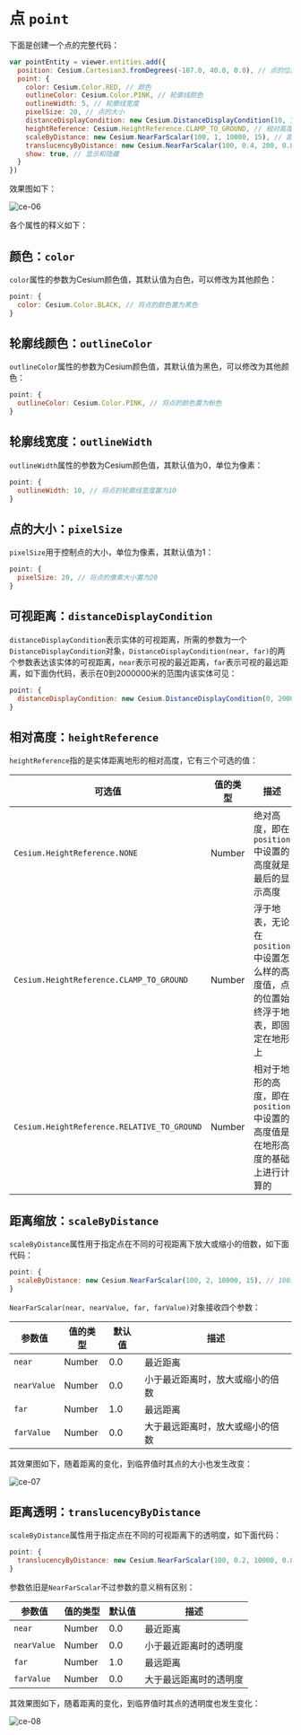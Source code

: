 # 点 `point`

下面是创建一个点的完整代码：

```javascript
var pointEntity = viewer.entities.add({
  position: Cesium.Cartesian3.fromDegrees(-107.0, 40.0, 0.0), // 点的位置
  point: {
    color: Cesium.Color.RED, // 颜色
    outlineColor: Cesium.Color.PINK, // 轮廓线颜色
    outlineWidth: 5, // 轮廓线宽度
    pixelSize: 20, // 点的大小
    distanceDisplayCondition: new Cesium.DistanceDisplayCondition(10, 10000), // 可视距离
    heightReference: Cesium.HeightReference.CLAMP_TO_GROUND, // 相对高度
    scaleByDistance: new Cesium.NearFarScalar(100, 1, 10000, 15), // 距离缩放
    translucencyByDistance: new Cesium.NearFarScalar(100, 0.4, 200, 0.8), // 距离透明
    show: true, // 显示和隐藏
  }
})
```

效果图如下：

![ce-06](/cesium-docs/assets/img/guide/ce-06.png)

各个属性的释义如下：

## 颜色：`color`

`color`属性的参数为Cesium颜色值，其默认值为白色，可以修改为其他颜色：

```javascript
point: {
  color: Cesium.Color.BLACK, // 将点的颜色置为黑色
}
```

## 轮廓线颜色：`outlineColor`

`outlineColor`属性的参数为Cesium颜色值，其默认值为黑色，可以修改为其他颜色：

```javascript
point: {
  outlineColor: Cesium.Color.PINK, // 将点的颜色置为粉色
}
```

## 轮廓线宽度：`outlineWidth`

`outlineWidth`属性的参数为Cesium颜色值，其默认值为0，单位为像素：

```javascript
point: {
  outlineWidth: 10, // 将点的轮廓线宽度置为10
}
```

## 点的大小：`pixelSize`

`pixelSize`用于控制点的大小，单位为像素，其默认值为1：

```javascript
point: {
  pixelSize: 20, // 将点的像素大小置为20
}
```

## 可视距离：`distanceDisplayCondition`

`distanceDisplayCondition`表示实体的可视距离，所需的参数为一个`DistanceDisplayCondition`对象，`DistanceDisplayCondition(near, far)`的两个参数表达该实体的可视距离，`near`表示可视的最近距离，`far`表示可视的最远距离，如下面伪代码，表示在0到2000000米的范围内该实体可见：

```javascript
point: {
  distanceDisplayCondition: new Cesium.DistanceDisplayCondition(0, 2000000), // 可视距离为0到2000000米之间
}
```

## 相对高度：`heightReference `

`heightReference`指的是实体距离地形的相对高度，它有三个可选的值：

| 可选值                                      | 值的类型 | 描述                                                         |
| ------------------------------------------- | -------- | ------------------------------------------------------------ |
| `Cesium.HeightReference.NONE`               | Number   | 绝对高度，即在`position`中设置的高度就是最后的显示高度       |
| `Cesium.HeightReference.CLAMP_TO_GROUND`    | Number   | 浮于地表，无论在`position`中设置怎么样的高度值，点的位置始终浮于地表，即固定在地形上 |
| `Cesium.HeightReference.RELATIVE_TO_GROUND` | Number   | 相对于地形的高度，即在`position`中设置的高度值是在地形高度的基础上进行计算的 |

## 距离缩放：`scaleByDistance`

`scaleByDistance`属性用于指定点在不同的可视距离下放大或缩小的倍数，如下面代码：

```javascript
point: {
  scaleByDistance: new Cesium.NearFarScalar(100, 2, 10000, 15), // 100米以下放大2倍，10000米以上放大15倍
}
```

`NearFarScalar(near, nearValue, far, farValue)`对象接收四个参数：

| 参数值      | 值的类型 | 默认值 | 描述                             |
| ----------- | -------- | ------ | -------------------------------- |
| `near`      | Number   | 0.0    | 最近距离                         |
| `nearValue` | Number   | 0.0    | 小于最近距离时，放大或缩小的倍数 |
| `far`       | Number   | 1.0    | 最远距离                         |
| `farValue`  | Number   | 0.0    | 大于最远距离时，放大或缩小的倍数 |

其效果图如下，随着距离的变化，到临界值时其点的大小也发生改变：

![ce-07](/cesium-docs/assets/img/guide/ce-07.gif)

## 距离透明：`translucencyByDistance `

`scaleByDistance`属性用于指定点在不同的可视距离下的透明度，如下面代码：

```javascript
point: {
  translucencyByDistance: new Cesium.NearFarScalar(100, 0.2, 10000, 0.8), // 100米以下透明度为0.2，10000米以上透明度为0.8
}
```

参数依旧是`NearFarScalar`不过参数的意义稍有区别：

| 参数值      | 值的类型 | 默认值 | 描述                   |
| ----------- | -------- | ------ | ---------------------- |
| `near`      | Number   | 0.0    | 最近距离               |
| `nearValue` | Number   | 0.0    | 小于最近距离时的透明度 |
| `far`       | Number   | 1.0    | 最远距离               |
| `farValue`  | Number   | 0.0    | 大于最远距离时的透明度 |

其效果图如下，随着距离的变化，到临界值时其点的透明度也发生变化：

![ce-08](/cesium-docs/assets/img/guide/ce-08.gif)